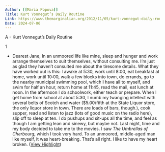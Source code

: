 ```yaml
---
Author: [[Maria Popova]]
Title: Kurt Vonnegut’s Daily Routine
Link: https://www.themarginalian.org/2012/11/05/kurt-vonnegut-daily-routine/
Date: 2024-07-06
---
```

A - Kurt Vonnegut’s Daily Routine

1
- Dearest Jane,
  In an unmoored life like mine, sleep and hunger and work arrange themselves to suit themselves, without consulting me. I’m just as glad they haven’t consulted me about the tiresome details. What they have worked out is this: I awake at 5:30, work until 8:00, eat breakfast at home, work until 10:00, walk a few blocks into town, do errands, go to the nearby municipal swimming pool, which I have all to myself, and swim for half an hour, return home at 11:45, read the mail, eat lunch at noon. In the afternoon I do schoolwork, either teach or prepare. When I get home from school at about 5:30, I numb my twanging intellect with several belts of Scotch and water ($5.00/fifth at the State Liquor store, the only liquor store in town. There are loads of bars, though.), cook supper, read and listen to jazz (lots of good music on the radio here), slip off to sleep at ten. I do pushups and sit-ups all the time, and feel as though I am getting lean and sinewy, but maybe not. Last night, time and my body decided to take me to the movies. I saw *The Umbrellas of Cherbourg*, which I took very hard. To an unmoored, middle-aged man like myself, it was heart-breaking. That’s all right. I like to have my heart broken. ([View Highlight](https://read.readwise.io/read/01h49t08t63aykzs8cpfer2q81))
